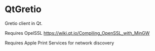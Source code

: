 # QtGretio
Gretio client in Qt.

Requires OpelSSL
https://wiki.qt.io/Compiling_OpenSSL_with_MinGW


Requires Apple Print Services for network discovery

